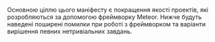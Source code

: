 Основною ціллю цього маніфесту є покращення якості проектів, які розробляються за допомогою фреймворку Meteor.
Нижче будуть наведені поширені помилки при роботі з фреймворком та варіанти вирішення певних нетривіальних завдань.

